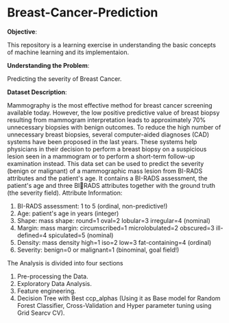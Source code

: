 # Breast-Cancer-Prediction


**Objective**:

 This repository is a learning exercise in understanding the basic concepts of machine learning and its implementaion.

**Understanding the Problem**:

Predicting the severity of Breast Cancer.

**Dataset Description**:

Mammography is the most effective method for breast cancer screening available today. However, the low 
positive predictive value of breast biopsy resulting from mammogram interpretation leads to approximately 
70% unnecessary biopsies with benign outcomes. To reduce the high number of unnecessary breast biopsies, 
several computer-aided diagnoses (CAD) systems have been proposed in the last years. These systems help 
physicians in their decision to perform a breast biopsy on a suspicious lesion seen in a mammogram or to 
perform a short-term follow-up examination instead. 
This data set can be used to predict the severity (benign or malignant) of a mammographic mass lesion from 
BI-RADS attributes and the patient's age. It contains a BI-RADS assessment, the patient's age and three BIRADS attributes together with the ground truth (the severity field).
Attribute Information:
1. BI-RADS assessment: 1 to 5 (ordinal, non-predictive!)
2. Age: patient's age in years (integer)
3. Shape: mass shape: round=1 oval=2 lobular=3 irregular=4 (nominal)
4. Margin: mass margin: circumscribed=1 microlobulated=2 obscured=3 ill-defined=4 spiculated=5 (nominal)
5. Density: mass density high=1 iso=2 low=3 fat-containing=4 (ordinal)
6. Severity: benign=0 or malignant=1 (binominal, goal field!)

The Analysis is divided into four sections

1. Pre-processing the Data.
2. Exploratory Data Analysis.
3. Feature engineering.
4. Decision Tree with Best ccp_alphas (Using it as Base model for Random Forest Classifier, Cross-Validation and Hyper parameter tuning using Grid Searcv CV).












